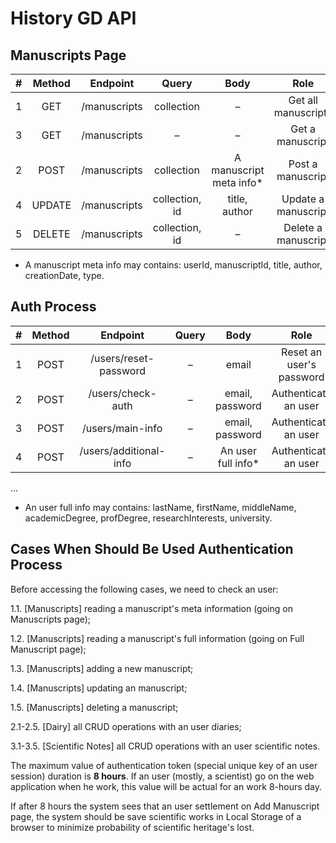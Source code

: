 # History GD API

## Manuscripts Page

| #   | Method |   Endpoint   |     Query      |           Body           |        Role         |
| --- | :----: | :----------: | :------------: | :----------------------: | :-----------------: |
| 1   |  GET   | /manuscripts |   collection   |            –             | Get all manuscripts |
| 3   |  GET   | /manuscripts |       –        |            –             |  Get a manuscript   |
| 2   |  POST  | /manuscripts |   collection   | A manuscript meta info\* |  Post a manuscript  |
| 4   | UPDATE | /manuscripts | collection, id |      title, author       | Update a manuscript |
| 5   | DELETE | /manuscripts | collection, id |            –             | Delete a manuscript |

- A manuscript meta info may contains: userId, manuscriptId, title, author, creationDate, type.

## Auth Process

| #   | Method |        Endpoint        | Query |        Body         |           Role           |
| --- | :----: | :--------------------: | :---: | :-----------------: | :----------------------: |
| 1   |  POST  | /users/reset-password  |   –   |        email        | Reset an user's password |
| 2   |  POST  |   /users/check-auth    |   –   |   email, password   |   Authenticate an user   |
| 3   |  POST  |    /users/main-info    |   –   |   email, password   |   Authenticate an user   |
| 4   |  POST  | /users/additional-info |   –   | An user full info\* |   Authenticate an user   |

...

- An user full info may contains: lastName, firstName, middleName, academicDegree, profDegree, researchInterests, university.

## Cases When Should Be Used Authentication Process

Before accessing the following cases, we need to check an user:

1.1. [Manuscripts] reading a manuscript's meta information (going on Manuscripts page);

1.2. [Manuscripts] reading a manuscript's full information (going on Full Manuscript page);

1.3. [Manuscripts] adding a new manuscript;

1.4. [Manuscripts] updating an manuscript;

1.5. [Manuscripts] deleting a manuscript;

2.1-2.5. [Dairy] all CRUD operations with an user diaries;

3.1-3.5. [Scientific Notes] all CRUD operations with an user scientific notes.

The maximum value of authentication token (special unique key of an user
session) duration is **8 hours**. If an user (mostly, a scientist) go on
the web application when he work, this value will be actual for an work
8-hours day.

If after 8 hours the system sees that an user settlement on Add Manuscript
page, the system should be save scientific works in Local Storage of a browser
to minimize probability of scientific heritage's lost.
